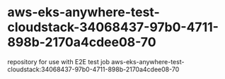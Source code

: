 # aws-eks-anywhere-test-cloudstack-34068437-97b0-4711-898b-2170a4cdee08-70
repository for use with E2E test job aws-eks-anywhere-test-cloudstack:34068437-97b0-4711-898b-2170a4cdee08-70
